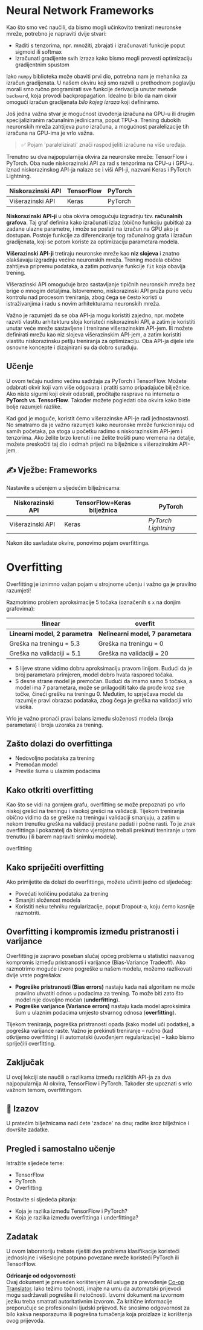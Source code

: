 <!--
CO_OP_TRANSLATOR_METADATA:
{
  "original_hash": "b5466bcedc3c75aa35476270362f626a",
  "translation_date": "2025-07-09T16:38:08+00:00",
  "source_file": "15-rag-and-vector-databases/data/frameworks.md",
  "language_code": "hr"
}
-->
# Neural Network Frameworks

Kao što smo već naučili, da bismo mogli učinkovito trenirati neuronske mreže, potrebno je napraviti dvije stvari:

* Raditi s tenzorima, npr. množiti, zbrajati i izračunavati funkcije poput sigmoid ili softmax
* Izračunati gradijente svih izraza kako bismo mogli provesti optimizaciju gradijentnim spustom

Iako `numpy` biblioteka može obaviti prvi dio, potrebna nam je mehanika za izračun gradijenata. U našem okviru koji smo razvili u prethodnom poglavlju morali smo ručno programirati sve funkcije derivacija unutar metode `backward`, koja provodi backpropagation. Idealno bi bilo da nam okvir omogući izračun gradijenata *bilo kojeg izraza* koji definiramo.

Još jedna važna stvar je mogućnost izvođenja izračuna na GPU-u ili drugim specijaliziranim računalnim jedinicama, poput TPU-a. Trening dubokih neuronskih mreža zahtijeva *puno* izračuna, a mogućnost paralelizacije tih izračuna na GPU-ima je vrlo važna.

> ✅ Pojam 'paralelizirati' znači raspodijeliti izračune na više uređaja.

Trenutno su dva najpopularnija okvira za neuronske mreže: TensorFlow i PyTorch. Oba nude niskorazinski API za rad s tenzorima na CPU-u i GPU-u. Iznad niskorazinskog API-ja nalaze se i viši API-ji, nazvani Keras i PyTorch Lightning.

Niskorazinski API | TensorFlow | PyTorch
-----------------|------------|---------
Višerazinski API | Keras      | PyTorch

**Niskorazinski API-ji** u oba okvira omogućuju izgradnju tzv. **računalnih grafova**. Taj graf definira kako izračunati izlaz (obično funkciju gubitka) za zadane ulazne parametre, i može se poslati na izračun na GPU ako je dostupan. Postoje funkcije za diferenciranje tog računalnog grafa i izračun gradijenata, koji se potom koriste za optimizaciju parametara modela.

**Višerazinski API-ji** tretiraju neuronske mreže kao **niz slojeva** i znatno olakšavaju izgradnju većine neuronskih mreža. Trening modela obično zahtijeva pripremu podataka, a zatim pozivanje funkcije `fit` koja obavlja trening.

Višerazinski API omogućuje brzo sastavljanje tipičnih neuronskih mreža bez brige o mnogim detaljima. Istovremeno, niskorazinski API pruža puno veću kontrolu nad procesom treniranja, zbog čega se često koristi u istraživanjima i radu s novim arhitekturama neuronskih mreža.

Važno je razumjeti da se oba API-ja mogu koristiti zajedno, npr. možete razviti vlastitu arhitekturu sloja koristeći niskorazinski API, a zatim je koristiti unutar veće mreže sastavljene i trenirane višerazinskim API-jem. Ili možete definirati mrežu kao niz slojeva višerazinskim API-jem, a zatim koristiti vlastitu niskorazinsku petlju treniranja za optimizaciju. Oba API-ja dijele iste osnovne koncepte i dizajnirani su da dobro surađuju.

## Učenje

U ovom tečaju nudimo većinu sadržaja za PyTorch i TensorFlow. Možete odabrati okvir koji vam više odgovara i pratiti samo pripadajuće bilježnice. Ako niste sigurni koji okvir odabrati, pročitajte rasprave na internetu o **PyTorch vs. TensorFlow**. Također možete pogledati oba okvira kako biste bolje razumjeli razlike.

Kad god je moguće, koristit ćemo višerazinske API-je radi jednostavnosti. No smatramo da je važno razumjeti kako neuronske mreže funkcioniraju od samih početaka, pa stoga u početku radimo s niskorazinskim API-jem i tenzorima. Ako želite brzo krenuti i ne želite trošiti puno vremena na detalje, možete preskočiti taj dio i odmah prijeći na bilježnice s višerazinskim API-jem.

## ✍️ Vježbe: Frameworks

Nastavite s učenjem u sljedećim bilježnicama:

Niskorazinski API | TensorFlow+Keras bilježnica | PyTorch
-----------------|-------------------------------|---------
Višerazinski API | Keras                         | *PyTorch Lightning*

Nakon što savladate okvire, ponovimo pojam overfittinga.

# Overfitting

Overfitting je iznimno važan pojam u strojnome učenju i važno ga je pravilno razumjeti!

Razmotrimo problem aproksimacije 5 točaka (označenih s `x` na donjim grafovima):

!linear | overfit
-------------------------|--------------------------
**Linearni model, 2 parametra** | **Nelinearni model, 7 parametara**
Greška na treningu = 5.3 | Greška na treningu = 0
Greška na validaciji = 5.1 | Greška na validaciji = 20

* S lijeve strane vidimo dobru aproksimaciju pravom linijom. Budući da je broj parametara primjeren, model dobro hvata raspored točaka.
* S desne strane model je premoćan. Budući da imamo samo 5 točaka, a model ima 7 parametara, može se prilagoditi tako da prođe kroz sve točke, čineći grešku na treningu 0. Međutim, to sprječava model da razumije pravi obrazac podataka, zbog čega je greška na validaciji vrlo visoka.

Vrlo je važno pronaći pravi balans između složenosti modela (broja parametara) i broja uzoraka za trening.

## Zašto dolazi do overfittinga

  * Nedovoljno podataka za trening
  * Premoćan model
  * Previše šuma u ulaznim podacima

## Kako otkriti overfitting

Kao što se vidi na gornjem grafu, overfitting se može prepoznati po vrlo niskoj grešci na treningu i visokoj grešci na validaciji. Tijekom treniranja obično vidimo da se greške na treningu i validaciji smanjuju, a zatim u nekom trenutku greška na validaciji prestane padati i počne rasti. To je znak overfittinga i pokazatelj da bismo vjerojatno trebali prekinuti treniranje u tom trenutku (ili barem napraviti snimku modela).

overfitting

## Kako spriječiti overfitting

Ako primijetite da dolazi do overfittinga, možete učiniti jedno od sljedećeg:

 * Povećati količinu podataka za trening
 * Smanjiti složenost modela
 * Koristiti neku tehniku regularizacije, poput Dropout-a, koju ćemo kasnije razmotriti.

## Overfitting i kompromis između pristranosti i varijance

Overfitting je zapravo poseban slučaj općeg problema u statistici nazvanog kompromis između pristranosti i varijance (Bias-Variance Tradeoff). Ako razmotrimo moguće izvore pogreške u našem modelu, možemo razlikovati dvije vrste pogrešaka:

* **Pogreške pristranosti (Bias errors)** nastaju kada naš algoritam ne može pravilno uhvatiti odnos u podacima za trening. To može biti zato što model nije dovoljno moćan (**underfitting**).
* **Pogreške varijance (Variance errors)** nastaju kada model aproksimira šum u ulaznim podacima umjesto stvarnog odnosa (**overfitting**).

Tijekom treniranja, pogreška pristranosti opada (kako model uči podatke), a pogreška varijance raste. Važno je prekinuti treniranje – ručno (kad otkrijemo overfitting) ili automatski (uvođenjem regularizacije) – kako bismo spriječili overfitting.

## Zaključak

U ovoj lekciji ste naučili o razlikama između različitih API-ja za dva najpopularnija AI okvira, TensorFlow i PyTorch. Također ste upoznati s vrlo važnom temom, overfittingom.

## 🚀 Izazov

U pratećim bilježnicama naći ćete 'zadace' na dnu; radite kroz bilježnice i dovršite zadatke.

## Pregled i samostalno učenje

Istražite sljedeće teme:

- TensorFlow
- PyTorch
- Overfitting

Postavite si sljedeća pitanja:

- Koja je razlika između TensorFlow i PyTorch?
- Koja je razlika između overfittinga i underfittinga?

## Zadatak

U ovom laboratoriju trebate riješiti dva problema klasifikacije koristeći jednoslojne i višeslojne potpuno povezane mreže koristeći PyTorch ili TensorFlow.

**Odricanje od odgovornosti**:  
Ovaj dokument je preveden korištenjem AI usluge za prevođenje [Co-op Translator](https://github.com/Azure/co-op-translator). Iako težimo točnosti, imajte na umu da automatski prijevodi mogu sadržavati pogreške ili netočnosti. Izvorni dokument na izvornom jeziku treba smatrati autoritativnim izvorom. Za kritične informacije preporučuje se profesionalni ljudski prijevod. Ne snosimo odgovornost za bilo kakva nesporazuma ili pogrešna tumačenja koja proizlaze iz korištenja ovog prijevoda.